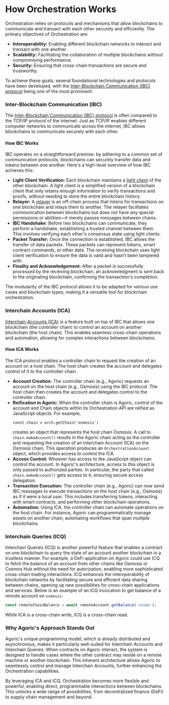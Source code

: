 # How Orchestration Works

Orchestration relies on protocols and mechanisms that allow blockchains to
communicate and transact with each other securely and efficiently. The primary
objectives of Orchestration are:

- **Interoperability:** Enabling different blockchain networks to interact and
  transact with one another.
- **Scalability:** Facilitating the collaboration of multiple blockchains
  without compromising performance.
- **Security:** Ensuring that cross-chain transactions are secure and
  trustworthy.

To achieve these goals, several foundational technologies and protocols have
been developed, with the [Inter-Blockchain Communication (IBC) protocol](https://ibcprotocol.org/) being
one of the most prominent.

### Inter-Blockchain Communication (IBC)

The [Inter-Blockchain Communication (IBC) protocol](https://ibcprotocol.org/)
is often compared to the TCP/IP protocol of the internet. Just as TCP/IP enables
different computer networks to communicate across the internet, IBC allows
blockchains to communicate securely with each other.

#### How IBC Works

IBC operates on a straightforward premise: by adhering to a common set
of communication protocols, blockchains can securely transfer data and
tokens between one another. Here's a high-level overview of how IBC
achieves this:

- **Light Client Verification:** Each blockchain maintains a
  [light client](https://github.com/cosmos/ibc-go/blob/34628eb0c1ca0ca9721c6e3923cf048e1172b8b0/docs/docs/03-light-clients/01-developer-guide/01-overview.md)
  of the other blockchain. A light client is a simplified version of a
  blockchain client that only retains enough information to verify
  transactions and proofs, without needing to store the entire blockchain
  history.
- **Relayer:** A [relayer](https://github.com/cosmos/relayer) is an
  off-chain process that listens for transactions on one blockchain and
  relays them to another. The relayer facilitates communication between
  blockchains but does not have any special permissions or abilities—it
  merely passes messages between chains.
- **IBC Handshake:** Before two blockchains can communicate, they perform
  a handshake, establishing a trusted channel between them. This involves
  verifying each other's consensus state using light clients.
- **Packet Transfer:** Once the connection is established, IBC allows
  the transfer of data packets. These packets can represent tokens, smart
  contract commands, or other data. The receiving blockchain uses light
  client verification to ensure the data is valid and hasn’t been tampered
  with.
- **Finality and Acknowledgement:** After a packet is successfully
  processed by the receiving blockchain, an acknowledgment is sent back
  to the originating blockchain, confirming the transaction's completion.

The modularity of the IBC protocol allows it to be adapted for various
use cases and blockchain types, making it a versatile tool for blockchain
orchestration.

### Interchain Accounts (ICA)

[Interchain Accounts (ICA)](https://github.com/cosmos/ibc/blob/main/spec/app/ics-027-interchain-accounts/README.md)
is a feature built on top of IBC that allows one blockchain (the
controller chain) to control an account on another blockchain (the
host chain). This enables seamless cross-chain operations and automation,
allowing for complex interactions between blockchains.

#### How ICA Works

The ICA protocol enables a controller chain to request the creation of an
account on a host chain. The host chain creates the account and delegates
control of it to the controller chain.

- **Account Creation:** The controller chain (e.g., Agoric) requests an
  account on the host chain (e.g., Osmosis) using the IBC protocol. The
  host chain then creates the account and delegates control to the
  controller chain.
- **Reification in Agoric:** When the controller chain is Agoric, control
  of the account and Chain objects within its Orchestration
  API are reified as JavaScript objects. For example,
  ```
  const chain = orch.getChain('osmosis')
  ```
  creates an object that represents the host chain Osmosis. A call to
  `chain.makeAccount()` results in the Agoric chain acting as the controller
  and requesting the creation of an Interchain Account (ICA) on the Osmosis
  chain. This operation produces an `OrchestrationAccount` object, which
  provides access to control the ICA.
- **Access Control:** Whoever has access to the JavaScript object can
  control the account. In Agoric's architecture, access to this object is
  only passed to authorized parties. In particular, the party that called
  `chain.makeAccount()` gets access to it, ensuring secure access
  delegation.
- **Transaction Execution:** The controller chain (e.g., Agoric) can now
  send IBC messages to execute transactions on the host chain (e.g., Osmosis)
  as if it were a local user. This includes transferring tokens, interacting
  with smart contracts, and performing other blockchain operations.
- **Automation:** Using ICA, the controller chain can automate operations
  on the host chain. For instance, Agoric can programmatically manage assets
  on another chain, automating workflows that span multiple blockchains.

### Interchain Queries (ICQ)

Interchain Queries (ICQ) is another powerful feature that enables a contract on
one blockchain to query the state of an account another blockchain in a
trustless manner. For example, a DeFi application on Agoric could use ICQ to
fetch the balance of an account from other chains like Osmosis or Cosmos Hub
without the need for autorization, enabling more sophisticated cross-chain
trading interactions. ICQ enhances the interoperability of
blockchain networks by facilitating secure and efficient data sharing between
chains, opening up new possibilities for cross-chain applications and services.
Below is an example of an ICQ invocation to get balance of a remote account on
`osmosis`:

```js
const remoteChainBalance = await remoteAccount.getBalance('uosmo');
```

While ICA is a cross-chain write, ICQ is a cross-chain read.

### Why Agoric's Approach Stands Out

Agoric's unique programming model, which is already distributed and
asynchronous, makes it particularly well-suited for Interchain Accounts and
Interchain Queries. When contracts on Agoric interact, the system is designed
to handle cases where the other contract may reside on a remote machine or
another blockchain. This inherent architecture allows Agoric to seamlessly
control and manage Interchain Accounts, further enhancing the Orchestration
capabilities.

By leveraging ICA and ICQ, Orchestration becomes more flexible and
powerful, enabling direct, programmable interactions between blockchains. This
unlocks a wide range of possibilities, from decentralized finance (DeFi) to
supply chain management and beyond.
